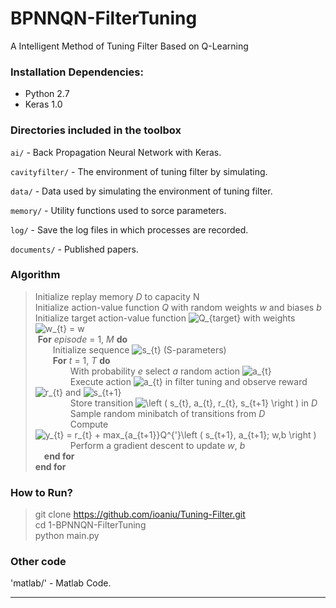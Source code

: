 
# BPNNQN-FilterTuning

A Intelligent Method of Tuning Filter Based on Q-Learning

### Installation Dependencies:
* Python 2.7
* Keras 1.0

### Directories included in the toolbox

`ai/`   - Back Propagation Neural Network with Keras.

`cavityfilter/`  - The environment of tuning filter by simulating. 

`data/`  - Data used by simulating the environment of tuning filter.

`memory/`  - Utility functions used to sorce parameters.

`log/` - Save the log files in which processes are recorded.

`documents/` - Published papers.


### Algorithm 

>
> Initialize replay memory *D* to capacity N  
> Initialize action-value function *Q* with random weights *w* and biases *b*  
>  Initialize target action-value function <img src="https://latex.codecogs.com/gif.latex?Q_{target}" title="Q_{target}" /> with weights <img src="https://latex.codecogs.com/gif.latex?w_{t}&space;=&space;w" title="w_{t} = w" />  
>  **For** *episode* = 1, *M* **do**  
>  &emsp;&emsp;Initialize sequence <img src="https://latex.codecogs.com/gif.latex?s_{t}" title="s_{t}" /> (S-parameters)  
>  &emsp;&emsp;**For** *t* = 1, *T* **do**  
>  &emsp;&emsp;&emsp;&emsp;With probability *e* select *a* random action <img src="https://latex.codecogs.com/gif.latex?a_{t}" title="a_{t}" />  
>  &emsp;&emsp;&emsp;&emsp;Execute action <img src="https://latex.codecogs.com/gif.latex?a_{t}" title="a_{t}" /> in filter tuning and observe reward <img src="https://latex.codecogs.com/gif.latex?r_{t}" title="r_{t}" /> and <img src="https://latex.codecogs.com/gif.latex?s_{t&plus;1}" title="s_{t+1}" />  
>  &emsp;&emsp;&emsp;&emsp;Store transition <img src="https://latex.codecogs.com/gif.latex?\left&space;(&space;s_{t},&space;a_{t},&space;r_{t},&space;s_{t&plus;1}&space;\right&space;)" title="\left ( s_{t}, a_{t}, r_{t}, s_{t+1} \right )" /> in *D*  
>  &emsp;&emsp;&emsp;&emsp;Sample random minibatch of transitions from *D*  
>  &emsp;&emsp;&emsp;&emsp;Compute <img src="https://latex.codecogs.com/gif.latex?y_{t}&space;=&space;r_{t}&space;&plus;&space;max_{a_{t&plus;1}}Q^{'}\left&space;(&space;s_{t&plus;1},&space;a_{t&plus;1};&space;w,b&space;\right&space;)" title="y_{t} = r_{t} + max_{a_{t+1}}Q^{'}\left ( s_{t+1}, a_{t+1}; w,b \right )" />  
>  &emsp;&emsp;&emsp;&emsp;Perform a gradient descent to update *w*, *b*  
>  &emsp;**end for**  
>  **end for**


### How to Run?

> git clone https://github.com/ioaniu/Tuning-Filter.git  
> cd 1-BPNNQN-FilterTuning  
> python main.py


### Other code
'matlab/'   - Matlab Code.

---

